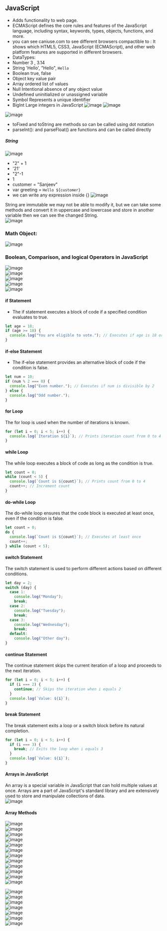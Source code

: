 ## JavaScript  
- Adds functionality to web page.
- ECMAScript defines the core rules and features of the JavaScript language, including syntax, keywords, types, objects, functions, and more.
- you can see caniuse.com to see different browsers compactible to : It shows which HTML5, CSS3, JavaScript (ECMAScript), and other web platform features are supported in different browsers.
- DataTypes:  
- Number 3 , 3.14  
- String 'Hello', "Hello", `Hello`  
- Boolean true, false    
- Object key value pair  
- Array ordered list of values  
- Null Intentional absence of any object value  
- Undefined uninitialized or unassigned variable  
- Symbol Represents a unique identifier  
- BigInt Large integers in JavaScript
![image](https://github.com/user-attachments/assets/a09e2684-b566-4f7a-8ef2-45a533805d6c)
![image](https://github.com/user-attachments/assets/c9d2648d-bb98-4b1c-91e3-68a36b4134bb)

![image](https://github.com/user-attachments/assets/b3902e34-4b5e-438c-a570-b5355bca0ec4)  
- toFixed and toString are methods so can be called using dot notation  
- parseInt(): and parseFloat() are functions and can be called directly

##### String  
![image](https://github.com/user-attachments/assets/7eb4a8a4-2ab4-4d44-a12e-e4e216301857)  
- "2" + 1
- '21'
- "2"-1
- 1
- customer = "Sanjeev"
- var greeting = `Hello ${customer}`
- we can write any expression inside {}
![image](https://github.com/user-attachments/assets/8c2fbc11-f5e8-4361-9b90-3bb05ebd7c4b)

String are immutable we may not be able to modify it, but we can take some methods and convert it in uppercase and lowercase and store in another variable then we can see the changed String.  
![image](https://github.com/user-attachments/assets/d6a01c91-aa0f-4bf7-88db-44a7a31aae33)  

### Math Object:  
![image](https://github.com/user-attachments/assets/55cb774d-669e-4935-a1d1-9afe7dac4cba)  

### Boolean, Comparison, and logical Operators in JavaScript  
![image](https://github.com/user-attachments/assets/ce761007-c4d4-4cf1-a6ad-92b54afc67b5)  
![image](https://github.com/user-attachments/assets/662851fd-2383-430e-99f6-f67c5897f78e)  
![image](https://github.com/user-attachments/assets/d9d5bac9-bbc3-4f8a-b548-68e15a629e34)  
![image](https://github.com/user-attachments/assets/0cd453b4-d2c6-410f-bef5-b85cb74bccc9)  
![image](https://github.com/user-attachments/assets/6f71163b-947b-495a-ba17-33b0858c1fc2)  
#### if Statement  
- The if statement executes a block of code if a specified condition evaluates to true.
```javaScript
let age = 18;
if (age >= 18) {
  console.log("You are eligible to vote."); // Executes if age is 18 or greater
}
```
#### if-else Statement  
- The if-else statement provides an alternative block of code if the condition is false.
```javaScript
let num = 10;
if (num % 2 === 0) {
  console.log("Even number."); // Executes if num is divisible by 2
} else {
  console.log("Odd number.");
}

```
#### for Loop  
The for loop is used when the number of iterations is known.  
```javaScript
for (let i = 0; i < 5; i++) {
  console.log(`Iteration ${i}`); // Prints iteration count from 0 to 4
}

```
#### while Loop  
The while loop executes a block of code as long as the condition is true.  
```javaScript
let count = 0;
while (count < 5) {
  console.log(`Count is ${count}`); // Prints count from 0 to 4
  count++; // Increment count
}

```
#### do-while Loop  
The do-while loop ensures that the code block is executed at least once, even if the condition is false.  
```javaScript
let count = 0;
do {
  console.log(`Count is ${count}`); // Executes at least once
  count++;
} while (count < 5);

```
#### switch Statement  
The switch statement is used to perform different actions based on different conditions.  
```javaScript
let day = 2;
switch (day) {
  case 1:
    console.log("Monday");
    break;
  case 2:
    console.log("Tuesday");
    break;
  case 3:
    console.log("Wednesday");
    break;
  default:
    console.log("Other day");
}
```
#### continue Statement  
The continue statement skips the current iteration of a loop and proceeds to the next iteration.  
```JavaScript
for (let i = 0; i < 5; i++) {
  if (i === 2) {
    continue; // Skips the iteration when i equals 2
  }
  console.log(`Value: ${i}`);
}
```
#### break Statement  
The break statement exits a loop or a switch block before its natural completion.  
```JavaScript
for (let i = 0; i < 5; i++) {
  if (i === 3) {
    break; // Exits the loop when i equals 3
  }
  console.log(`Value: ${i}`);
}
```
#### Arrays in JavaScript  
An array is a special variable in JavaScript that can hold multiple values at once. Arrays are a part of JavaScript's standard library and are extensively used to store and manipulate collections of data.  
![image](https://github.com/user-attachments/assets/fb82f307-9275-4d7d-b6fe-354799dd6e80)  
#### Array Methods  
![image](https://github.com/user-attachments/assets/58abf194-e1fb-4c07-9140-0a0a957bca97)  
![image](https://github.com/user-attachments/assets/575392bf-0e8e-4303-b89f-b833d13d92f3)  
![image](https://github.com/user-attachments/assets/00333db3-0c10-4f82-8f80-7800910a4e7e)  
![image](https://github.com/user-attachments/assets/6ad59fc6-ce69-4f8f-958b-df294f944d71)  
![image](https://github.com/user-attachments/assets/dad8f52a-153b-477f-865d-36b0aafc82db)  
![image](https://github.com/user-attachments/assets/522fbd03-e3ad-428b-8c26-4f5b5d005338)  
![image](https://github.com/user-attachments/assets/81091ed1-e675-4e9e-a023-0aa4184c9604)  
![image](https://github.com/user-attachments/assets/fefa066c-1d7c-45c3-b3db-ed8d3199f423)  
![image](https://github.com/user-attachments/assets/965d5d82-2af3-4bf5-93b3-a198ba123f03)  
![image](https://github.com/user-attachments/assets/85573b4e-7638-4b66-bc24-22b43afef1e2)  
![image](https://github.com/user-attachments/assets/30046b15-9ff0-45b3-a6f3-68c7117e0334)  
![image](https://github.com/user-attachments/assets/3abfb10c-5122-4bea-a544-bc1f0854fcf0)  




![image](https://github.com/user-attachments/assets/36eb2662-012c-4071-af4a-61227017adc7)  
![image](https://github.com/user-attachments/assets/2c2947bf-71d5-4519-ba9b-6af8e82ca6d5)  
![image](https://github.com/user-attachments/assets/d6e323b9-31fd-44fc-8077-7424e7b9ad34)  
![image](https://github.com/user-attachments/assets/2a1c4765-7a2e-45d9-a9be-30fa7a77f0f7)  
![image](https://github.com/user-attachments/assets/ff7b1aa9-b4de-4fef-9461-83174cc1da3e)  
![image](https://github.com/user-attachments/assets/9a08f7d9-f854-4081-bda7-aa26a5fc2106)  
![image](https://github.com/user-attachments/assets/d841145b-02ca-4142-8f36-db5df795ee6d)  










 















